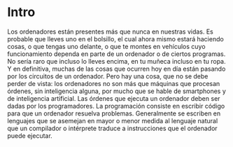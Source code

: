 # Intro
Los ordenadores están presentes más que nunca en nuestras vidas. Es probable que lleves uno en el bolsillo, el cual ahora mismo estará haciendo cosas, o que tengas uno delante, o que te montes en vehículos cuyo funcionamiento dependa en parte de un ordenador o de ciertos programas. No sería raro que incluso lo lleves encima, en tu muñeca incluso en tu ropa. Y en definitiva, muchas de las cosas que ocurren hoy en día están pasando por los circuitos de un ordenador. Pero hay una cosa, que no se debe perder de vista: los ordenadores no son más que máquinas que procesan órdenes, sin inteligencia alguna, por mucho que se hable de smartphones y de inteligencia artificial. Las órdenes que ejecuta un ordenador deben ser dadas por los programadores.
La programación consiste en escribir código para que un ordenador resuelva problemas. Generalmente se escriben en lenguajes que se asemejan en mayor o menor medida al lenguaje natural que un compilador o intérprete traduce a instrucciones que el ordenador puede ejecutar.
